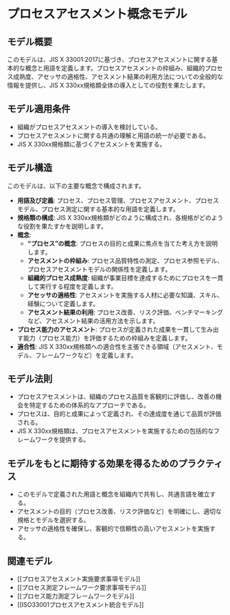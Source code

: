 # プロセスアセスメント概念モデル

## モデル概要
このモデルは、JIS X 33001:2017に基づき、プロセスアセスメントに関する基本的な概念と用語を定義します。プロセスアセスメントの枠組み、組織的プロセス成熟度、アセッサの適格性、アセスメント結果の利用方法についての全般的な情報を提供し、JIS X 330xx規格類全体の導入としての役割を果たします。

## モデル適用条件
- 組織がプロセスアセスメントの導入を検討している。
- プロセスアセスメントに関する共通の理解と用語の統一が必要である。
- JIS X 330xx規格類に基づくアセスメントを実施する。

## モデル構造
このモデルは、以下の主要な概念で構成されます。

- **用語及び定義**: プロセス、プロセス管理、プロセスアセスメント、プロセスモデル、プロセス測定に関する基本的な用語を定義します。
- **規格類の構成**: JIS X 330xx規格類がどのように構成され、各規格がどのような役割を果たすかを説明します。
- **概念**:
    - **“プロセス”の概念**: プロセスの目的と成果に焦点を当てた考え方を説明します。
    - **アセスメントの枠組み**: プロセス品質特性の測定、プロセス参照モデル、プロセスアセスメントモデルの関係性を定義します。
    - **組織的プロセス成熟度**: 組織が事業目標を達成するためにプロセスを一貫して実行する程度を定義します。
    - **アセッサの適格性**: アセスメントを実施する人材に必要な知識、スキル、経験について定義します。
    - **アセスメント結果の利用**: プロセス改善、リスク評価、ベンチマーキングなど、アセスメント結果の活用方法を示します。
- **プロセス能力のアセスメント**: プロセスが定義された成果を一貫して生み出す能力（プロセス能力）を評価するための枠組みを定義します。
- **適合性**: JIS X 330xx規格類への適合性を主張できる領域（アセスメント、モデル、フレームワークなど）を定義します。

## モデル法則
- プロセスアセスメントは、組織のプロセス品質を客観的に評価し、改善の機会を特定するための体系的なアプローチである。
- プロセスは、目的と成果によって定義され、その達成度を通じて品質が評価される。
- JIS X 330xx規格類は、プロセスアセスメントを実施するための包括的なフレームワークを提供する。

## モデルをもとに期待する効果を得るためのプラクティス
- このモデルで定義された用語と概念を組織内で共有し、共通言語を確立する。
- アセスメントの目的（プロセス改善、リスク評価など）を明確にし、適切な規格とモデルを選択する。
- アセッサの適格性を確保し、客観的で信頼性の高いアセスメントを実施する。

## 関連モデル
- [[プロセスアセスメント実施要求事項モデル]]
- [[プロセス測定フレームワーク要求事項モデル]]
- [[プロセス能力測定フレームワークモデル]]
- [[ISO33001プロセスアセスメント統合モデル]]
